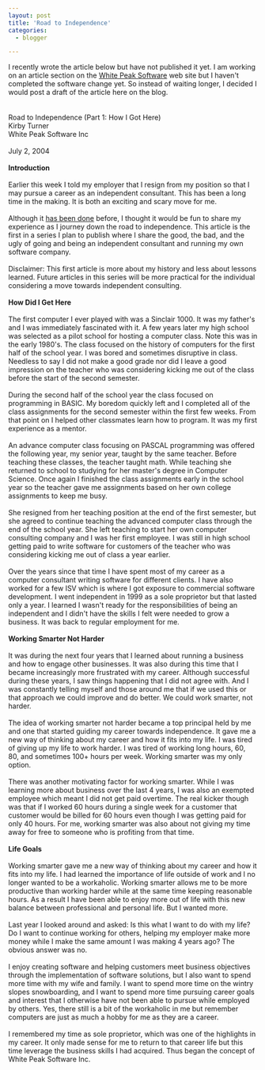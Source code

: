```yaml
---
layout: post
title: 'Road to Independence'
categories:
  - blogger

---
```


I recently wrote the article below but have not published it yet.  I am working on an article section on the <a href="http://www.whitepeaksoftware.com/">White Peak Software</a> web site but I haven't completed the software change yet.  So instead of waiting longer, I decided I would post a draft of the article here on the blog.
<br />
<br />
<br />Road to Independence (Part 1: How I Got Here)
<br />Kirby Turner
<br />White Peak Software Inc
<br />
<br />July 2, 2004
<br />
<br /><span style="font-weight:bold">Introduction</span>
<br />
<br />Earlier this week I told my employer that I resign from my position so that I may pursue a career as an independent consultant.  This has been a long time in the making.  It is both an exciting and scary move for me.
<br />
<br />Although it <a href="http://www.angrycoder.com/article.aspx?cid=6&amp;y=2003&amp;m=12&amp;d=10">has been done</a> before, I thought it would be fun to share my experience as I journey down the road to independence.  This article is the first in a series I plan to publish where I share the good, the bad, and the ugly of going and being an independent consultant and running my own software company.
<br />
<br />Disclaimer: This first article is more about my history and less about lessons learned.  Future articles in this series will be more practical for the individual considering a move towards independent consulting.
<br />
<br /><span style="font-weight:bold">How Did I Get Here</span>
<br />
<br />The first computer I ever played with was a Sinclair 1000.  It was my father's and I was immediately fascinated with it.  A few years later my high school was selected as a pilot school for hosting a computer class.  Note this was in the early 1980's.  The class focused on the history of computers for the first half of the school year.  I was bored and sometimes disruptive in class.  Needless to say I did not make a good grade nor did I leave a good impression on the teacher who was considering kicking me out of the class before the start of the second semester.
<br />
<br />During the second half of the school year the class focused on programming in BASIC.  My boredom quickly left and I completed all of the class assignments for the second semester within the first few weeks.  From that point on I helped other classmates learn how to program.  It was my first experience as a mentor.
<br />
<br />An advance computer class focusing on PASCAL programming was offered the following year, my senior year, taught by the same teacher.  Before teaching these classes, the teacher taught math.  While teaching she returned to school to studying for her master's degree in Computer Science.  Once again I finished the class assignments early in the school year so the teacher gave me assignments based on her own college assignments to keep me busy.
<br />
<br />She resigned from her teaching position at the end of the first semester, but she agreed to continue teaching the advanced computer class through the end of the school year.  She left teaching to start her own computer consulting company and I was her first employee.  I was still in high school getting paid to write software for customers of the teacher who was considering kicking me out of class a year earlier.
<br />
<br />Over the years since that time I have spent most of my career as a computer consultant writing software for different clients.  I have also worked for a few ISV which is where I got exposure to commercial software development.  I went independent in 1999 as a sole proprietor but that lasted only a year.  I learned I wasn't ready for the responsibilities of being an independent and I didn't have the skills I felt were needed to grow a business.  It was back to regular employment for me.
<br />
<br /><span style="font-weight:bold">Working Smarter Not Harder</span>
<br />
<br />It was during the next four years that I learned about running a business and how to engage other businesses.  It was also during this time that I became increasingly more frustrated with my career.  Although successful during these years, I saw things happening that I did not agree with.  And I was constantly telling myself and those around me that if we used this or that approach we could improve and do better.  We could work smarter, not harder.
<br />
<br />The idea of working smarter not harder became a top principal held by me and one that started guiding my career towards independence.  It gave me a new way of thinking about my career and how it fits into my life.  I was tired of giving up my life to work harder.  I was tired of working long hours, 60, 80, and sometimes 100+ hours per week.  Working smarter was my only option.
<br />
<br />There was another motivating factor for working smarter.  While I was learning more about business over the last 4 years, I was also an exempted employee which meant I did not get paid overtime.  The real kicker though was that if I worked 60 hours during a single week for a customer that customer would be billed for 60 hours even though I was getting paid for only 40 hours.  For me, working smarter was also about not giving my time away for free to someone who is profiting from that time.
<br />
<br /><span style="font-weight:bold">Life Goals</span>
<br />
<br />Working smarter gave me a new way of thinking about my career and how it fits into my life.  I had learned the importance of life outside of work and I no longer wanted to be a workaholic.  Working smarter allows me to be more productive than working harder while at the same time keeping reasonable hours.  As a result I have been able to enjoy more out of life with this new balance between professional and personal life.  But I wanted more.
<br />
<br />Last year I looked around and asked: Is this what I want to do with my life?  Do I want to continue working for others, helping my employer make more money while I make the same amount I was making 4 years ago?  The obvious answer was no.
<br />
<br />I enjoy creating software and helping customers meet business objectives through the implementation of software solutions, but I also want to spend more time with my wife and family.  I want to spend more time on the wintry slopes snowboarding, and I want to spend more time pursuing career goals and interest that I otherwise have not been able to pursue while employed by others.  Yes, there still is a bit of the workaholic in me but remember computers are just as much a hobby for me as they are a career.
<br />
<br />I remembered my time as sole proprietor, which was one of the highlights in my career.  It only made sense for me to return to that career life but this time leverage the business skills I had acquired.  Thus began the concept of White Peak Software Inc.
